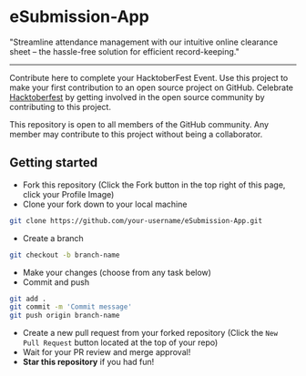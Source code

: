 # eSubmission-App
 "Streamline attendance management with our intuitive online clearance
          sheet – the hassle-free solution for efficient record-keeping."

-----------------------------------------------------------------------------------------------------------------------------------------------------------

Contribute here to complete your HacktoberFest Event. 
Use this project to make your first contribution to an open source project on GitHub.
Celebrate [Hacktoberfest](https://hacktoberfest.com/) by getting involved in the open source community by contributing to this project.


This repository is open to all members of the GitHub community. Any member may contribute to this project without being a collaborator.


## Getting started

- Fork this repository (Click the Fork button in the top right of this page, click your Profile Image)
- Clone your fork down to your local machine

```sh
git clone https://github.com/your-username/eSubmission-App.git
```

- Create a branch

```sh
git checkout -b branch-name
```

- Make your changes (choose from any task below)
- Commit and push

```sh
git add .
git commit -m 'Commit message'
git push origin branch-name
```

- Create a new pull request from your forked repository (Click the `New Pull Request` button located at the top of your repo)
- Wait for your PR review and merge approval!
- **Star this repository** if you had fun!

